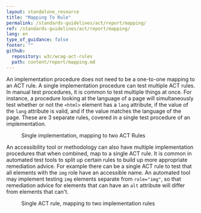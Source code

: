 ```yaml
---
layout: standalone_resource
title: "Mapping To Rule"
permalink: /standards-guidelines/act/report/mapping/
ref: /standards-guidelines/act/report/mapping/
lang: en
type_of_guidance: false
footer: ""
github:
  repository: w3c/wcag-act-rules
  path: content/report/mapping.md
---
```


An implementation procedure does not need to be a one-to-one mapping to an ACT rule. A single implementation procedure can test multiple ACT rules. In manual test procedures, it is common to test multiple things at once. For instance, a procedure looking at the language of a page will simultaneously test whether or not the `<html>` element has a `lang` attribute, if the value of the `lang` attribute is valid, and if the value matches the language of the page. These are 3 separate rules, covered in a single test procedure of an implementation.

<figure role="figure" aria-label="Single implementation, mapping to two ACT Rules">
  <figcaption>Single implementation, mapping to two ACT Rules</figcaption>
  <img src="{{ '/content-assets/wcag-act-rules/impl-large-scope.svg' | relative_url }}" alt="">
</figure>

An accessibility tool or methodology can also have multiple implementation procedures that when combined, map to a single ACT rule. It is common in automated test tools to split up certain rules to build up more appropriate remediation advice. For example there can be a single ACT rule to test that all elements with the `img` role have an accessible name. An automated tool may implement testing `img` elements separate from `role="img"`, so that remediation advice for elements that can have an `alt` attribute will differ from elements that can't.

<figure role="figure" aria-label="Single ACT rule, mapping to two implementation rules">
  <figcaption>Single ACT rule, mapping to two implementation rules</figcaption>
  <img src="{{ '/content-assets/wcag-act-rules/impl-small-scope.svg' | relative_url }}" alt="">
</figure>
